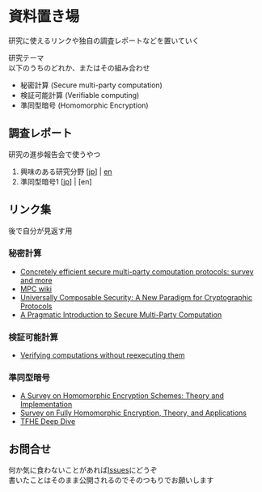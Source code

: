 # 資料置き場

研究に使えるリンクや独自の調査レポートなどを置いていく

研究テーマ  
以下のうちのどれか、またはその組み合わせ
- 秘密計算 (Secure multi-party computation)
- 検証可能計算 (Verifiable computing)
- 準同型暗号 (Homomorphic Encryption)

## 調査レポート

研究の進歩報告会で使うやつ

1. 興味のある研究分野 [[jp](./docs/jp/slide1.md)] | [en](./docs/en/slide1.md)
2. 準同型暗号1 [[jp](./docs/jp/slide2.md)] | [en]

## リンク集

後で自分が見返す用

### 秘密計算
- [Concretely efficient secure multi-party computation protocols: survey and more](https://sands.edpsciences.org/articles/sands/full_html/2022/01/sands20210001/sands20210001.html)
- [MPC wiki](https://wiki.mpcalliance.org/)
- [Universally Composable Security: A New Paradigm for Cryptographic Protocols](https://eprint.iacr.org/2000/067.pdf)
- [A Pragmatic Introduction to Secure Multi-Party Computation](https://www.cs.virginia.edu/~evans/pragmaticmpc/pragmaticmpc.pdf)

### 検証可能計算
- [Verifying computations without reexecuting them](https://dl.acm.org/doi/pdf/10.1145/2641562)

### 準同型暗号
- [A Survey on Homomorphic Encryption Schemes: Theory and Implementation](https://arxiv.org/pdf/1704.03578.pdf)
- [Survey on Fully Homomorphic Encryption, Theory, and Applications](https://eprint.iacr.org/2022/1602.pdf)
- [TFHE Deep Dive](https://www.zama.ai/post/tfhe-deep-dive-part-1)

## お問合せ
何か気に食わないことがあれば[Issues](https://github.com/DSSS-Lab/survey_al21022_toma/issues)にどうぞ  
書いたことはそのまま公開されるのでそのつもりでお願いします  

